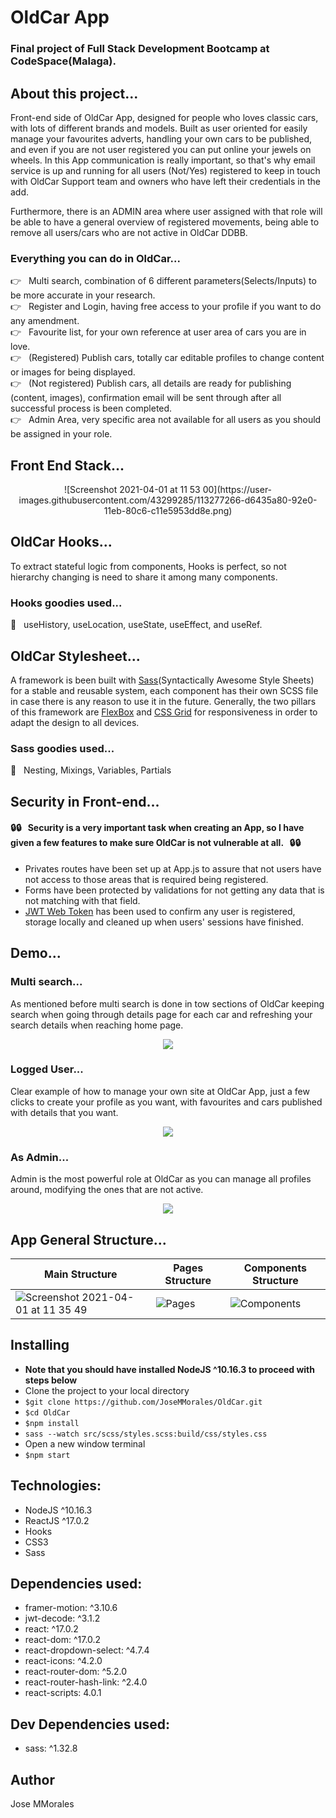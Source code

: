 # OldCar App 
### Final project of Full Stack Development Bootcamp at CodeSpace(Malaga).

## About this project...
Front-end side of OldCar App, designed for people who loves classic cars, with lots of different brands and models. Built as user oriented for easily manage your favourites adverts, handling your own cars to be published, and even if you are not user registered you can put online your jewels on wheels. In this App communication is really important, so that's why email service is up and running for all users (Not/Yes) registered to keep in touch with OldCar Support team and owners who have left their credentials in the add.

Furthermore, there is an ADMIN area where user assigned with that role will be able to have a general overview of registered movements, being able to remove all users/cars who are not active in OldCar DDBB.

### Everything you can do in OldCar...   
:point_right: &nbsp; Multi search, combination of 6 different parameters(Selects/Inputs) to be more accurate in your research.<br />
:point_right: &nbsp; Register and Login, having free access to your profile if you want to do any amendment.<br />
:point_right: &nbsp; Favourite list, for your own reference at user area of cars you are in love.<br />
:point_right: &nbsp; (Registered) Publish cars, totally car editable profiles to change content or images for being displayed.<br />
:point_right: &nbsp; (Not registered) Publish cars, all details are ready for publishing (content, images), confirmation email will be sent through after all successful process is been completed.<br />
:point_right: &nbsp; Admin Area, very specific area not available for all users as you should be assigned in your role.<br />

## Front End Stack...
<div align="center">
![Screenshot 2021-04-01 at 11 53 00](https://user-images.githubusercontent.com/43299285/113277266-d6435a80-92e0-11eb-80c6-c11e5953dd8e.png)
</div>

## OldCar Hooks... 
To extract stateful logic from components, Hooks is perfect, so not hierarchy changing is need to share it among many components.

### Hooks goodies used...
:fishing_pole_and_fish: &nbsp; useHistory, useLocation, useState, useEffect, and useRef.

## OldCar Stylesheet... 
A framework is been built with [Sass](https://sass-lang.com/)(Syntactically Awesome Style Sheets) for a stable and reusable system, each component has their own SCSS file in case there is any reason to use it in the future. Generally, the two pillars of this framework are [FlexBox](https://developer.mozilla.org/en-US/docs/Web/CSS/CSS_Flexible_Box_Layout/Basic_Concepts_of_Flexbox) and [CSS Grid](https://developer.mozilla.org/en-US/docs/Web/CSS/CSS_Flexible_Box_Layout/Basic_Concepts_of_Flexbox) for responsiveness in order to adapt the design to all devices.

### Sass goodies used...
:lollipop: &nbsp; Nesting, Mixings, Variables, Partials

## Security in Front-end...
#### :lock::lock: &nbsp; <b>Security is a very important task when creating an App, so I have given a few features to make sure OldCar is not vulnerable at all.</b> &nbsp; :lock::lock: <br /> 

* Privates routes have been set up at App.js to assure that not users have not access to those areas that is required being registered. <br/>
* Forms have been protected by validations for not getting any data that is not matching with that field.<br/> 
* [JWT Web Token](https://jwt.io/introduction) has been used to confirm any user is registered, storage locally and cleaned up when users' sessions have finished.

## Demo...
### Multi search...
As mentioned before multi search is done in tow sections of OldCar keeping search when going through details page for each car and refreshing your search details when reaching home page.

<div align="center">
  <img src="./public/gif/multiSearch.gif" />
</div>

### Logged User...
Clear example of how to manage your own site at OldCar App, just a few clicks to create your profile as you want, with favourites and cars published with details that you want.

<div align="center">
  <img src="./public/gif/user.gif" />
</div>

### As Admin...
Admin is the most powerful role at OldCar as you can manage all profiles around, modifying the ones that are not active.

<div align="center">
  <img src="./public/gif/admin.gif" />
</div>

## App General Structure...

<div align="center">

|**Main Structure**  | **Pages Structure** | **Components Structure** |
| ------------------ | ------------------- | ------------------------ |
| ![Screenshot 2021-04-01 at 11 35 49](https://user-images.githubusercontent.com/43299285/113274838-6c29b600-92de-11eb-9fe3-0d4bf3a64d05.png) | ![Pages](https://user-images.githubusercontent.com/43299285/113260104-29f87880-92ce-11eb-8917-46dc50268b2d.png) | ![Components](https://user-images.githubusercontent.com/43299285/113260144-35e43a80-92ce-11eb-9d32-49adec575247.png) |

</div>

## Installing
* **Note that you should have installed NodeJS ^10.16.3 to proceed with steps below**
* Clone the project to your local directory
* `$git clone https://github.com/JoseMMorales/OldCar.git`
* `$cd OldCar`
* `$npm install`
* `sass --watch src/scss/styles.scss:build/css/styles.css`
* Open a new window terminal
* `$npm start`

## Technologies: 
* NodeJS ^10.16.3
* ReactJS ^17.0.2
* Hooks
* CSS3
* Sass

## Dependencies used: 
* framer-motion: ^3.10.6
* jwt-decode: ^3.1.2
* react: ^17.0.2
* react-dom: ^17.0.2
* react-dropdown-select: ^4.7.4
* react-icons: ^4.2.0
* react-router-dom: ^5.2.0
* react-router-hash-link: ^2.4.0
* react-scripts: 4.0.1

## Dev Dependencies used: 
* sass: ^1.32.8

## Author
Jose MMorales

